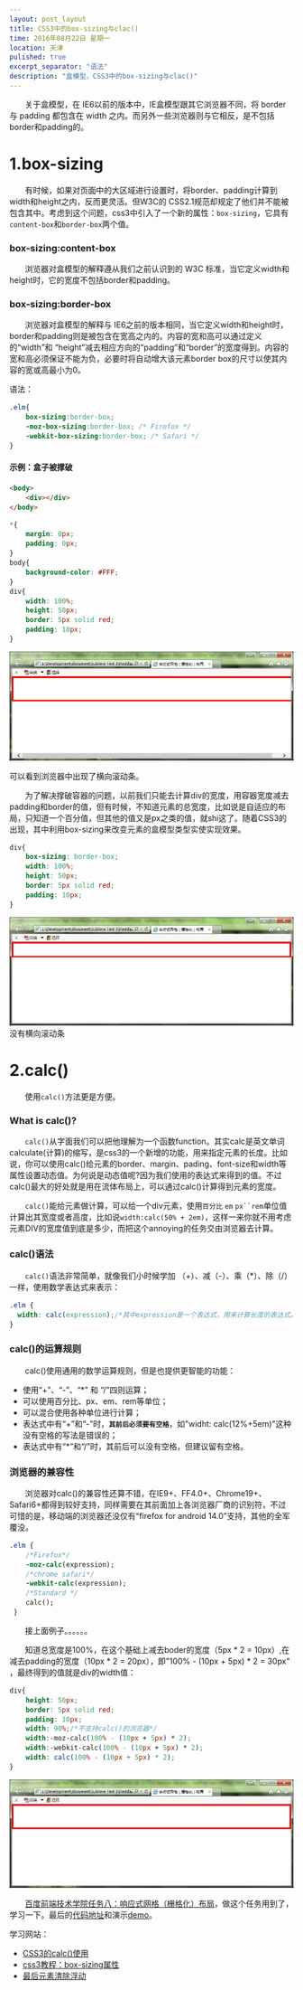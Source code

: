 ```yaml
---
layout: post_layout
title: CSS3中的box-sizing与clac()
time: 2016年08月22日 星期一
location: 天津
pulished: true
excerpt_separator: "语法"
description: "盒模型，CSS3中的box-sizing与clac()"
---
```

&#160; &#160; &#160; &#160;关于盒模型，在 IE6以前的版本中，IE盒模型跟其它浏览器不同，将 border 与 padding 都包含在 width 之内。而另外一些浏览器则与它相反，是不包括border和padding的。

# 1.box-sizing

&#160; &#160; &#160; &#160;有时候，如果对页面中的大区域进行设置时，将border、padding计算到width和height之内，反而更灵活。但W3C的 CSS2.1规范却规定了他们并不能被包含其中。考虑到这个问题，css3中引入了一个新的属性：`box-sizing`，它具有`content-box`和`border-box`两个值。

### box-sizing:content-box

&#160; &#160; &#160; &#160;浏览器对盒模型的解释遵从我们之前认识到的 W3C 标准，当它定义width和height时，它的宽度不包括border和padding。

### box-sizing:border-box

&#160; &#160; &#160; &#160;浏览器对盒模型的解释与 IE6之前的版本相同，当它定义width和height时，border和padding则是被包含在宽高之内的。内容的宽和高可以通过定义的“width”和 “height”减去相应方向的“padding”和“border”的宽度得到。内容的宽和高必须保证不能为负，必要时将自动增大该元素border box的尺寸以使其内容的宽或高最小为0。

语法：

```css
.elm{
	box-sizing:border-box;
	-moz-box-sizing:border-box; /* Firefox */
	-webkit-box-sizing:border-box; /* Safari */
}
```

#### 示例：盒子被撑破

```html
<body>
	<div></div>
</body>
```
```css
*{
	margin: 0px;
	padding: 0px;
}
body{
	background-color: #FFF;
}
div{
	width: 100%;
	height: 50px;
	border: 5px solid red;
	padding: 10px;
}
```
<img src="/assets/img/CSS3/boxsizing_0.png" alt="效果图">

可以看到浏览器中出现了横向滚动条。

&#160; &#160; &#160; &#160;为了解决撑破容器的问题，以前我们只能去计算div的宽度，用容器宽度减去padding和border的值，但有时候，不知道元素的总宽度，比如说是自适应的布局，只知道一个百分值，但其他的值又是px之类的值，就shi这了。随着CSS3的出现，其中利用box-sizing来改变元素的盒模型类型实使实现效果。


```css
div{
	box-sizing: border-box;
	width: 100%;
	height: 50px;
	border: 5px solid red;
	padding: 10px;
}
```
<img src="/assets/img/CSS3/boxsizing_1.png" alt="效果图">
没有横向滚动条

# 2.calc()

&#160; &#160; &#160; &#160;使用`calc()`方法更是方便。

### What is calc()?

&#160; &#160; &#160; &#160;`calc()`从字面我们可以把他理解为一个函数function。其实calc是英文单词calculate(计算)的缩写，是css3的一个新增的功能，用来指定元素的长度。比如说，你可以使用calc()给元素的border、margin、pading、font-size和width等属性设置动态值。为何说是动态值呢?因为我们使用的表达式来得到的值。不过calc()最大的好处就是用在流体布局上，可以通过calc()计算得到元素的宽度。


&#160; &#160; &#160; &#160;`calc()`能给元素做计算，可以给一个div元素，使用`百分比` `em` `px``rem`单位值计算出其宽度或者高度，比如说`width:calc(50% + 2em)`，这样一来你就不用考虑元素DIV的宽度值到底是多少，而把这个annoying的任务交由浏览器去计算。

### calc()语法

&#160; &#160; &#160; &#160;`calc()`语法非常简单，就像我们小时候学加 （+）、减（-）、乘（*）、除（/）一样，使用数学表达式来表示：

```css
.elm {
  width: calc(expression);/*其中expression是一个表达式，用来计算长度的表达式。*/
}
```

### calc()的运算规则

&#160; &#160; &#160; &#160;calc()使用通用的数学运算规则，但是也提供更智能的功能：

+ 使用“+”、“-”、“*” 和 “/”四则运算；
+ 可以使用百分比、px、em、rem等单位；
+ 可以混合使用各种单位进行计算；
+ 表达式中有“+”和“-”时，**`其前后必须要有空格`**，如"widht: calc(12%+5em)"这种没有空格的写法是错误的；
+ 表达式中有“*”和“/”时，其前后可以没有空格，但建议留有空格。

### 浏览器的兼容性

&#160; &#160; &#160; &#160;浏览器对calc()的兼容性还算不错，在IE9+、FF4.0+、Chrome19+、Safari6+都得到较好支持，同样需要在其前面加上各浏览器厂商的识别符，不过可惜的是，移动端的浏览器还没仅有“firefox for android 14.0”支持，其他的全军覆没。

```css
.elm {
	/*Firefox*/
	-moz-calc(expression);
	/*chrome safari*/
	-webkit-calc(expression);
	/*Standard */
	calc();
 }
```
 



&#160; &#160; &#160; &#160;接上面例子。。。。。。

&#160; &#160; &#160; &#160;知道总宽度是100%，在这个基础上减去boder的宽度（5px * 2 = 10px）,在减去padding的宽度（10px * 2 = 20px），即"100% - (10px + 5px) * 2 = 30px" ，最终得到的值就是div的width值：

```css
div{
	height: 50px;
	border: 5px solid red;
	padding: 10px;
	width: 90%;/*不支持calc()的浏览器*/
	width:-moz-calc(100% - (10px + 5px) * 2);
	width:-webkit-calc(100% - (10px + 5px) * 2);
	width: calc(100% - (10px + 5px) * 2);
}
```

<img src="/assets/img/CSS3/boxsizing_2.png" alt="效果图">


&#160; &#160; &#160; &#160;[百度前端技术学院任务八：响应式网格（栅格化）布局](http://ife.baidu.com/task/detail?taskId=8)，做这个任务用到了，学习一下。最后的[代码地址](https://github.com/HeddaZhu/HeddaZhu.github.io/tree/master/task1/task8.html)和演示[demo](https://heddazhu.github.io/task1/task8.html)。

学习网站：

+ [CSS3的calc()使用](http://www.w3cplus.com/css3/how-to-use-css3-calc-function.html)
+ [css3教程：box-sizing属性](http://www.rainleaves.com/html/1740.html)
+ [最后元素清除浮动](https://css-tricks.com/snippets/css/clear-fix/)

